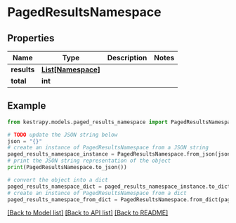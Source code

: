 # PagedResultsNamespace


## Properties

Name | Type | Description | Notes
------------ | ------------- | ------------- | -------------
**results** | [**List[Namespace]**](Namespace.md) |  | 
**total** | **int** |  | 

## Example

```python
from kestrapy.models.paged_results_namespace import PagedResultsNamespace

# TODO update the JSON string below
json = "{}"
# create an instance of PagedResultsNamespace from a JSON string
paged_results_namespace_instance = PagedResultsNamespace.from_json(json)
# print the JSON string representation of the object
print(PagedResultsNamespace.to_json())

# convert the object into a dict
paged_results_namespace_dict = paged_results_namespace_instance.to_dict()
# create an instance of PagedResultsNamespace from a dict
paged_results_namespace_from_dict = PagedResultsNamespace.from_dict(paged_results_namespace_dict)
```
[[Back to Model list]](../README.md#documentation-for-models) [[Back to API list]](../README.md#documentation-for-api-endpoints) [[Back to README]](../README.md)


